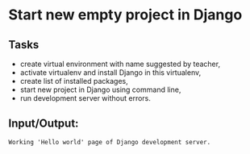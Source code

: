 # Start new empty project in Django 

## Tasks

- create virtual environment with name suggested by teacher,  
- activate virtualenv and install Django in this virtualenv,  
- create list of installed packages,  
- start new project in Django using command line,  
- run development server without errors.

## Input/Output:
```
Working 'Hello world' page of Django development server.
```